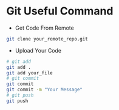 # Git Useful Command

- Get Code From Remote

```Bash
git clone your_remote_repo.git
```

- Upload Your Code
```Bash
# git add
git add .
git add your_file
# git commit
git commit
git commit -m "Your Message"
# git push
git push
```